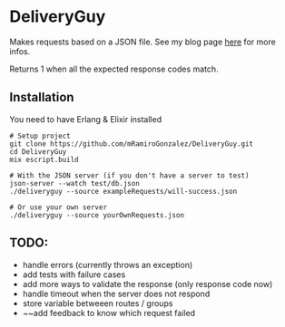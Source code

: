 # DeliveryGuy

Makes requests based on a JSON file. See my blog page [here](https://mramirogonzalez.github.io/Using-DeliveryGuy/) for more infos.

Returns 1 when all the expected response codes match.

## Installation
You need to have Erlang & Elixir installed
```
# Setup project
git clone https://github.com/mRamiroGonzalez/DeliveryGuy.git
cd DeliveryGuy 
mix escript.build

# With the JSON server (if you don't have a server to test)
json-server --watch test/db.json
./deliveryguy --source exampleRequests/will-success.json

# Or use your own server
./deliveryguy --source yourOwnRequests.json

```

## TODO:
- handle errors (currently throws an exception)
- add tests with failure cases
- add more ways to validate the response (only response code now)
- handle timeout when the server does not respond
- store variable betweeen routes / groups
- ~~add feedback to know which request failed
